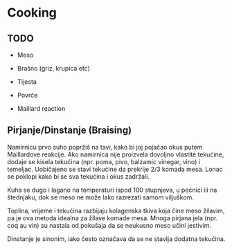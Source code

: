 # Cooking

## TODO

* Meso
* Brašno (griz, krupica etc)
* Tijesta
* Povrće

* Maillard reaction

## Pirjanje/Dinstanje (Braising)

Namirnicu prvo suho popržiš na tavi, kako bi joj pojačao okus putem Maillardove reakcije. Ako namirnica nije proizvela dovoljno vlastite tekućine, dodaje se kisela tekućina (npr. poma, pivo, balzamic vinegar, vino) i temeljac. Uobičajeno se stavi tekućine da prekrije 2/3 komada mesa. Lonac se poklopi kako bi se sva tekućina i okus zadržali.

Kuha se dugo i lagano na temperaturi ispod 100 stupnjeva, u pećnici ili na štednjaku, dok se meso ne može lako razrezati samom viljuškom.

Toplina, vrijeme i tekućina razbijaju kolagenska tkiva koja čine meso žilavim, pa je ova metoda idealna za žilave komade mesa. Mnoga pirjana jela (npr. coq au vin) su nastala od pokušaja da se neukusno meso učini jestivim.

Dinstanje je sinonim, iako često označava da se ne stavlja dodatna tekućina.

